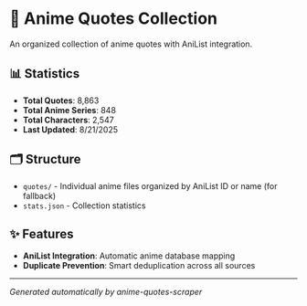 # 🎌 Anime Quotes Collection

An organized collection of anime quotes with AniList integration.

## 📊 Statistics

- **Total Quotes**: 8,863
- **Total Anime Series**: 848
- **Total Characters**: 2,547
- **Last Updated**: 8/21/2025

## 🗂️ Structure

- `quotes/` - Individual anime files organized by AniList ID or name  (for fallback)
- `stats.json` - Collection statistics

## ✨ Features

- **AniList Integration**: Automatic anime database mapping
- **Duplicate Prevention**: Smart deduplication across all sources

---
*Generated automatically by anime-quotes-scraper*
